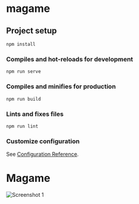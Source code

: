 # magame

## Project setup
```
npm install
```

### Compiles and hot-reloads for development
```
npm run serve
```

### Compiles and minifies for production
```
npm run build
```

### Lints and fixes files
```
npm run lint
```

### Customize configuration
See [Configuration Reference](https://cli.vuejs.org/config/).
# Magame

![Screenshot 1]([url_of_image_1](https://github.com/RayVec/images/blob/main/portfolio/magame/magame.png?raw=true)https://github.com/RayVec/images/blob/main/portfolio/magame/magame.png?raw=true)

